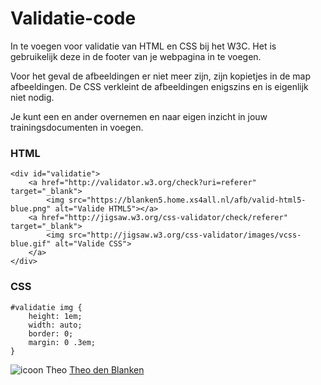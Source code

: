 # Validatie-code

In te voegen voor validatie van HTML en CSS bij het W3C.
Het is gebruikelijk deze in de footer van je webpagina in te voegen.

Voor het geval de afbeeldingen er niet meer zijn, zijn kopietjes in de map afbeeldingen.
De CSS verkleint de afbeeldingen enigszins en is eigenlijk niet nodig.

Je kunt een en ander overnemen en naar eigen inzicht in jouw trainingsdocumenten in voegen.

### HTML

```
<div id="validatie">
    <a href="http://validator.w3.org/check?uri=referer" target="_blank">
        <img src="https://blanken5.home.xs4all.nl/afb/valid-html5-blue.png" alt="Valide HTML5"></a>
    <a href="http://jigsaw.w3.org/css-validator/check/referer" target="_blank">
        <img src="http://jigsaw.w3.org/css-validator/images/vcss-blue.gif" alt="Valide CSS">
    </a>
</div>
```

### CSS

```
#validatie img {
    height: 1em;
    width: auto;
    border: 0;
    margin: 0 .3em;
}
```

![icoon Theo](https://lh4.googleusercontent.com/-8OFSrEMe-K8/AAAAAAAAAAI/AAAAAAAAAAA/JQWwoy-hKc0/s128-c-k/photo.jpg)
[Theo den Blanken](http://blanken5.home.xs4all.nl/ "Site van Theo") 

